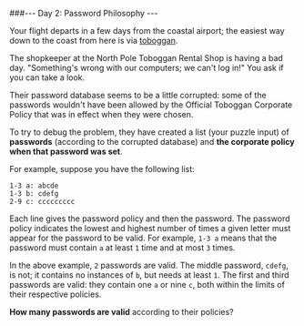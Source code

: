 ###--- Day 2: Password Philosophy ---

Your flight departs in a few days from the coastal airport; the easiest way 
down to the coast from here is via [toboggan](https://en.wikipedia.org/wiki/Toboggan).

The shopkeeper at the North Pole Toboggan Rental Shop is having a bad day. 
"Something's wrong with our computers; we can't log in!" You ask if you can 
take a look.

Their password database seems to be a little corrupted: some of the 
passwords wouldn't have been allowed by the Official Toboggan Corporate 
Policy that was in effect when they were chosen.

To try to debug the problem, they have created a list (your puzzle input) 
of **passwords** (according to the corrupted database) and **the corporate policy 
when that password was set**.

For example, suppose you have the following list:

```
1-3 a: abcde
1-3 b: cdefg
2-9 c: ccccccccc
```

Each line gives the password policy and then the password. The password 
policy indicates the lowest and highest number of times a given letter must 
appear for the password to be valid. For example, `1-3 a` means that the 
password must contain `a` at least `1` time and at most `3` times.

In the above example, `2` passwords are valid. The middle password, `cdefg`, is 
not; it contains no instances of `b`, but needs at least `1`. The first and 
third passwords are valid: they contain one `a` or nine `c`, both within the 
limits of their respective policies.

**How many passwords are valid** according to their policies?

